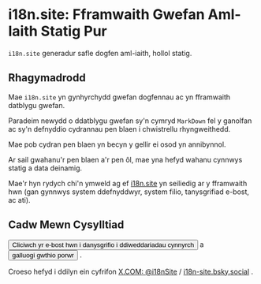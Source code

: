 # i18n.site: Fframwaith Gwefan Aml-Iaith Statig Pur

`i18n.site` generadur safle dogfen aml-iaith, hollol statig.

## Rhagymadrodd

Mae `i18n.site` yn gynhyrchydd gwefan dogfennau ac yn fframwaith datblygu gwefan.

Paradeim newydd o ddatblygu gwefan sy'n cymryd `MarkDown` fel y ganolfan ac sy'n defnyddio cydrannau pen blaen i chwistrellu rhyngweithedd.

Mae pob cydran pen blaen yn becyn y gellir ei osod yn annibynnol.

Ar sail gwahanu'r pen blaen a'r pen ôl, mae yna hefyd wahanu cynnwys statig a data deinamig.

Mae'r hyn rydych chi'n ymweld ag ef [i18n.site](/) yn seiliedig ar y fframwaith hwn (gan gynnwys system ddefnyddwyr, system filio, tanysgrifiad e-bost, ac ati).

## Cadw Mewn Cysylltiad

<button onclick="mailsub()">Cliciwch yr e-bost hwn i danysgrifio i ddiweddariadau cynnyrch</button> a <button onclick="webpush()">galluogi gwthio porwr</button> .

Croeso hefyd i ddilyn ein cyfrifon [X.COM: @i18nSite](https://x.com/i18nSite) / [i18n-site.bsky.social](https://bsky.app/profile/i18n-site.bsky.social) .